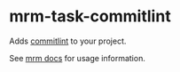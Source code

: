 # mrm-task-commitlint

Adds [commitlint](https://commitlint.js.org/) to your project.

See [mrm docs](https://github.com/sapegin/mrm/blob/master/docs/Getting_started.md) for usage information.
